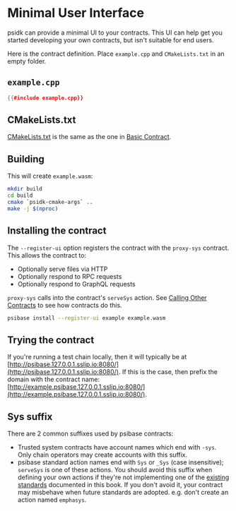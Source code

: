 # Minimal User Interface

psidk can provide a minimal UI to your contracts. This UI can help get you started developing your own contracts, but isn't suitable for end users.

Here is the contract definition. Place `example.cpp` and `CMakeLists.txt` in an empty folder.

## `example.cpp`

```cpp
{{#include example.cpp}}
```

## CMakeLists.txt

[CMakeLists.txt](CMakeLists.txt) is the same as the one in [Basic Contract](../basic/index.html).

## Building

This will create `example.wasm`:

```sh
mkdir build
cd build
cmake `psidk-cmake-args` ..
make -j $(nproc)
```

## Installing the contract

The `--register-ui` option registers the contract with the `proxy-sys` contract. This allows the contract to:

- Optionally serve files via HTTP
- Optionally respond to RPC requests
- Optionally respond to GraphQL requests

`proxy-sys` calls into the contract's `serveSys` action. See [Calling Other Contracts](../calling/index.html) to see how contracts do this.

```sh
psibase install --register-ui example example.wasm
```

## Trying the contract

If you're running a test chain locally, then it will typically be at [http://psibase.127.0.0.1.sslip.io:8080/](http://psibase.127.0.0.1.sslip.io:8080/). If this is the case, then prefix the domain with the contract name: [http://example.psibase.127.0.0.1.sslip.io:8080/](http://example.psibase.127.0.0.1.sslip.io:8080/).

## Sys suffix

There are 2 common suffixes used by psibase contracts:

- Trusted system contracts have account names which end with `-sys`. Only chain operators may create accounts with this suffix.
- psibase standard action names end with `Sys` or `_Sys` (case insensitive); `serveSys` is one of these actions. You should avoid this suffix when defining your own actions if they're not implementing one of the [existing standards](../../standards/actions.html) documented in this book. If you don't avoid it, your contract may misbehave when future standards are adopted. e.g. don't create an action named `emphasys`.
